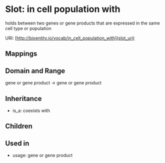 # Slot: in cell population with


holds between two genes or gene products that are expressed in the same cell type or population

URI: [http://bioentity.io/vocab/in_cell_population_with](slot_uri)
## Mappings

## Domain and Range

gene or gene product -> gene or gene product
## Inheritance

 *  is_a: coexists with
## Children

## Used in

 *  usage: gene or gene product
